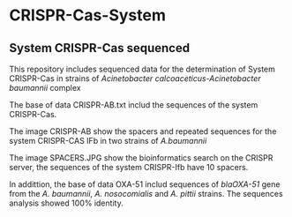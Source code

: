 # CRISPR-Cas-System
## System CRISPR-Cas sequenced 
This repository includes sequenced  data for the determination of System CRISPR-Cas in strains of *Acinetobacter calcoaceticus-Acinetobacter baumannii* complex

The base of data CRISPR-AB.txt includ the sequences of the system CRISPR-Cas.

The image CRISPR-AB show the spacers and repeated sequences for the system CRISPR-CAS IFb in  two strains of *A.baumannii*

The image SPACERS.JPG show the bioinformatics search on the CRISPR server, the sequences of the system CRISPR-Ifb have 10 spacers.

In addittion, the base of data OXA-51 includ  sequences of  *blaOXA-51* gene from the  *A. baumannii*, *A. nosocomialis* and *A. pittii* strains. The sequences analysis showed 100% identity. 
